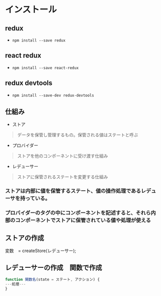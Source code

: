 # インストール
## redux
- `npm install --save redux`
## react redux
- `npm install --save react-redux`
## redux devtools
- `npm install --save-dev redux-devtools`

## 仕組み
- ストア
>データを保管し管理するもの。保管される値はステートと呼ぶ
- プロバイダー
>ストアを他のコンポーネントに受け渡す仕組み
- レデューサー
>ストアに保管されるステートを変更する仕組み
### ストアは内部に値を保管するステート、値の操作処理であるレデューサを持っている。
### プロバイダーのタグの中にコンポーネントを記述すると、それら内部のコンポーネントでストアに保管されている値や処理が使える

## ストアの作成
変数　= createStore(レデューサー);
## レデューサーの作成　関数で作成
```js
function 関数名(state = ステート, アクション) {
---処理---
}
```
